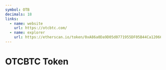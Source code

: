 ```yaml
---
symbol: OTB
decimals: 18
links:
  - name: website
    url: https://otcbtc.com/
  - name: explorer
    url: https://etherscan.io/token/0xA86a0Da9D05d0771955DF05B44Ca120661aF16DE
---
```


# OTCBTC Token

